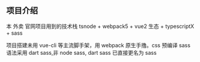 ## 项目介绍

本 外卖 官网项目用到的技术栈 tsnode + webpack5 + vue2 生态 + typescriptX + sass

项目搭建未用 vue-cli 等主流脚手架，用 webpack 原生手撸。css 预编译 sass 语法采用 dart sass,非 node sass, dart sass 已直接更名为 sass 
